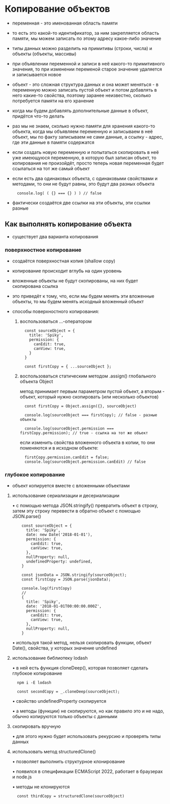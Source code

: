 # Копирование объектов

- переменная - это именованная область памяти
- то есть это какой-то идентификатор, за ним закрепляется область памяти, мы можем записать по этому адресу какое-либо значение
- типы данных можно разделить на примитивы (строки, числа) и объекты (объекты, массивы)
- при объявлении переменной и записи в неё какого-то примитивного значения, то при изменении переменой старое значение удаляется и записывается новое
- объект - это сложная структура данных и она может меняться - в переменную можно записать пустой объект и потом добавлять в него какие-то свойства, поэтому заранее неизвестно, сколько потребуется памяти на его хранение
- когда мы будем добавлять дополнительные данные в объект, придётся что-то делать
- раз мы не знаем, сколько нужно памяти для хранения какого-то объекта, когда мы объявляем переменную и записываем в неё объект, мы по факту записываем не сами данные, а ссылку - адрес, где эти данные в памяти содержатся

- если создать новую переменную и попытаться скопировать в неё уже имеющуюся переменную, в которую был записан объект, то копирования не произойдёт, просто теперь новая переменная будет ссылаться на тот же самый объект

- если есть два одинаковых объекта, с одинаковыми свойствами и методами, то они не будут равны, это будут два разных объекта

        console.log( ( {} === {} ) ) // false

- фактически создаётся две ссылки на эти объекты, эти ссылки разные

## Как выполнять копирование объекта

- существует два варианта копирования

### поверхностное копирование

- создаётся поверхностная копия (shallow copy)
- копирование происходит вглубь на один уровень
- вложенные объекты не будут скопированы, на них будет скопирована ссылка
- это приведёт к тому, что, если мы будем менять эти вложенные объекты, то мы будем менять исходный вложенный объект
- способы поверхностного копирования:

  1.  воспользоваться ...-оператором

            const sourceObject = {
              title: 'Spiky',
              permission: {
                canEdit: true,
                canView: true,
              }
            }

            const firstCopy = { ...sourceObject };

  2.  воспользоваться статическим методом .assign() глобального объекта Object

      метод принимает первым параметром пустой объект, а вторым - объект, который нужно скопировать (или несколько объектов)

            const firstCopy = Object.assign({}, sourceObject)

            console.log(sourceObject === firstCopy); // false - разные объекты

            console.log(sourceObject.permission === firstCopy.permission); // true - ссылка на тот же объект

      если изменить свойства вложенного объекта в копии, то они поменяются и в исходном объекте:

            firstCopy.permission.canEdit = false;
            console.log(sourceObject.permission.canEdit) // false

### глубокое копирование

- объект копируется вместе с вложенными объектами

1.  использование сериализации и десериализации

    • с помощью метода JSON.stringify() превратить объект в строку, затем эту строку перевести в обратно объект с помощью JSON.parse()

            const sourceObject = {
              title: 'Spiky',
              date: new Date('2018-01-01'),
              permission: {
                canEdit: true,
                canView: true,
              },
              nullProperty: null,
              undefinedProperty: undefined,
            }

            const jsonData = JSON.stringify(sourceObject);
            const firstCopy = JSON.parse(jsonData);

            console.log(firstCopy)
            //
            {
              title: 'Spiky',
              date: '2018-01-01T00:00:00.000Z',
              permission: {
                canEdit: true,
                canView: true,
              },
              nullProperty: null,
            }

    • используя такой метод, нельзя скопировать функции, объект Date(), свойства, у которых значение undefined

2.  использование библиотеку lodash

    • в ней есть функция cloneDeep(), которая позволяет сделать глубокое копирование

          npm i -E lodash

          const secondCopy = _.cloneDeep(sourceObject);

    • свойство undefinedProperty скопируется

    • а методы (функции) не скопируются, но как правило это и не надо, обычно копируются только объекты с данными

3.  скопировать вручную

    • для этого нужно будет использовать рекурсию и проверять типы данных

4.  использовать метод structuredClone()

    • позволяет выполнить структурное клонирование

    • появился в спецификации ECMAScript 2022, работает в браузерах и node.js

    • методы не клонируются

          const thirdCopy = structuredClone(sourceObject)
